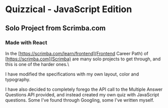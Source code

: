 # Quizzical - JavaScript Edition

## Solo Project from Scrimba.com

### Made with React

In the [https://scrimba.com/learn/frontend](Frontend Career Path) of [https://scrimba.com](Scrimba) are many solo projects to get through, and this is one of the harder ones.\

I have modified the specifications with my own layout, color and typography.

I have also decided to completely forego the API call to the Multiple Answer Questions API provided, and instead created my own quiz with JavaScript questions. Some I've found through Googling, some I've written myself.
